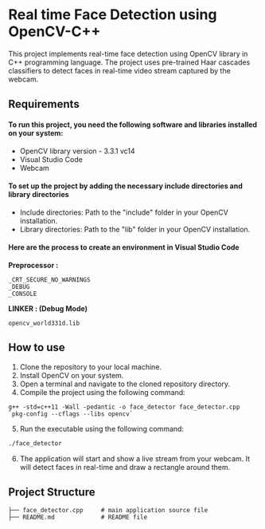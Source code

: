 # Real time Face Detection using OpenCV-C++
This project implements real-time face detection using OpenCV library in C++ programming language. The project uses pre-trained Haar cascades classifiers to detect faces in real-time video stream captured by the webcam.

## Requirements
#### To run this project, you need the following software and libraries installed on your system:

- OpenCV library version - 3.3.1 vc14
- Visual Studio Code
- Webcam
 
#### To set up the project by adding the necessary include directories and library directories 

- Include directories: Path to the "include" folder in your OpenCV installation.
- Library directories: Path to the "lib" folder in your OpenCV installation.
 
#### Here are the process to create an environment in Visual Studio Code

**Preprocessor :**
```
_CRT_SECURE_NO_WARNINGS
_DEBUG
_CONSOLE 
```
**LINKER : (Debug Mode)**
```
opencv_world331d.lib
```
## How to use
1. Clone the repository to your local machine.
2. Install OpenCV on your system.
3. Open a terminal and navigate to the cloned repository directory.
4. Compile the project using the following command:
```
g++ -std=c++11 -Wall -pedantic -o face_detector face_detector.cpp `pkg-config --cflags --libs opencv`
```
5. Run the executable using the following command:
```bash
./face_detector
```
6. The application will start and show a live stream from your webcam. It will detect faces in real-time and draw a rectangle around them.

## Project Structure
```
├── face_detector.cpp     # main application source file
├── README.md             # README file
```


